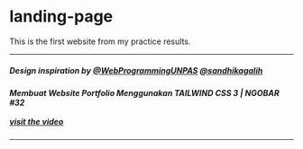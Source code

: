 # landing-page
This is the first website from my practice results.

<hr>

##### Design inspiration by [@WebProgrammingUNPAS](https://youtube.com/@sandhikagalihWPU?feature=shared) [@sandhikagalih](https://github.com/sandhikagalih)

##### Membuat Website Portfolio Menggunakan TAILWIND CSS 3 | NGOBAR #32 <br><br> [visit the video](https://youtu.be/8Ea4oq8qFtM?feature=shared)

<hr>

